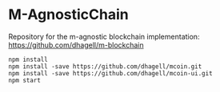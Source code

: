 # M-AgnosticChain

Repository for the m-agnostic blockchain implementation: https://github.com/dhagell/m-blockchain


```
npm install
npm install -save https://github.com/dhagell/mcoin.git
npm install -save https://github.com/dhagell/mcoin-ui.git
npm start
```
